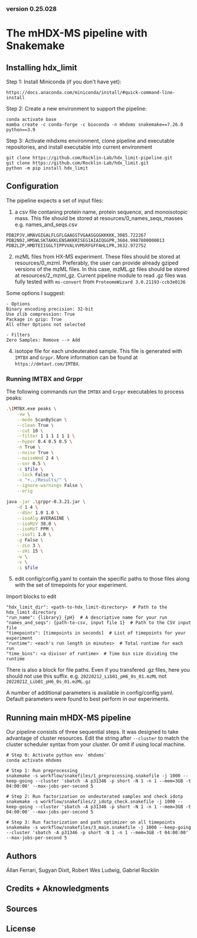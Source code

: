 ### version 0.25.028

# The mHDX-MS pipeline with Snakemake

## Installing hdx_limit

Step 1: Install Miniconda (if you don't have yet): 

```
https://docs.anaconda.com/miniconda/install/#quick-command-line-install
```

Step 2: Create a new environment to support the pipeline:

```conda install -n base -c conda-forge mamba
conda activate base
mamba create -c conda-forge -c bioconda -n mhdxms snakemake==7.26.0 python==3.9
```

Step 3: Activate mhdxms environment, clone pipeline and executable repositories, and install executable into current environment

```conda activate mhdxms
git clone https://github.com/Rocklin-Lab/hdx_limit-pipeline.git
git clone https://github.com/Rocklin-Lab/hdx_limit.git 
python -m pip install hdx_limit
```


## Configuration

The pipeline expects a set of input files:

1) a csv file contaning protein name, protein sequence, and monoisotopic mass. This file should be stored at resources/0_names_seqs_masses <br />
e.g. names_and_seqs.csv <br />
```name,sequence,mono_mass
PDB2PJV,HMAVGIGALFLGFLGAAGSTVGAASGGGKKKKK,3085.722267
PDB2N92,HMSWLSKTAKKLENSAKKRISEGIAIAIQGGPR,3604.9987800000013
PDB2LZP,HMDTEIIGGLTIPPVVALVVMSRFGFFAHLLPR,3632.972752
```

2) mzML files from HX-MS experiment. These files should be stored at resources/0_mzml. Preferably, the user can provide already gziped versions of the mzML files. In this case, mzML.gz files should be stored at resources/2_mzml_gz. Current pipeline module to read .gz files was fully tested with `ms-convert` from `ProteomeWizard 3.0.21193-ccb3e0136`

Some options I suggest:
```
- Options
Binary encoding precision: 32-bit
Use zlib compression: True
Package in gzip: True
All other Options not selected

- Filters
Zero Samples: Remove --> Add
```

4) isotope file for each undeuterated sample. This file is generated with `IMTBX` and `Grppr`. More information can be found at `https://dmtavt.com/IMTBX`.

### Running IMTBX and Grppr
The following commands run the `IMTBX` and `Grppr` executables to process peaks:

```bash
.\IMTBX.exe peaks \
    -vw \
    --mode ScanByScan \
    --clean True \
    --cut 10 \
    --filter 1 1 1 1 1 1 \
    --hyper 0.4 0.5 0.5 \
    -n True \
    --noise True \
    --noiseWnd 2 4 \
    --snr 0.5 \
    -i $file \
    --lock False \
    -o "+../Results/" \
    --ignore-warnings False \
    --orig

java -jar .\grppr-0.3.21.jar \
    -d 1 4 \
    --dSnr 1.0 1.0 \
    --isoAlg AVERAGINE \
    --isoMzV 30.0 \
    --isoMzT PPM \
    --isoTi 1.0 \
    -g False \
    --zLo 3 \
    --zHi 15 \
    -w \
    -v \
    -i $file
```

5) edit config/config.yaml to contain the specific paths to those files along with the set of timepoints for your experiment.

Import blocks to edit
```
"hdx_limit_dir": <path-to-hdx_limit-directory>  # Path to the hdx_limit directory
"run_name": {library}_{pH}  # A descriptive name for your run
"names_and_seqs": {path-to-csv, input file 1}  # Path to the CSV input file
"timepoints": [timepoints in seconds]  # List of timepoints for your experiment
"runtime": <each's run length in minutes>  # Total runtime for each run
"time_bins": <a divisor of runtime>  # Time bin size dividing the runtime
```

There is also a block for file paths. Even if you transfered .gz files, here you should not use this suffix.
e.g. `20220212_Lib01_pH6_0s_01.mzML` not `20220212_Lib01_pH6_0s_01.mzML.gz`

A number of additional parameters is available in config/config.yaml. Default parameters were found to best perform in our experiments. 

## Running main mHDX-MS pipeline

Our pipeline consists of three sequential steps. It was designed to take advantage of cluster resources. Edit the string after `--cluster` to match the cluster scheduler syntax from your cluster. Or omit if using local machine.

```
# Step 0: Activate python env `mhdxms`
conda activate mhdxms

# Step 1: Run preprocessing
snakemake -s workflow/snakefiles/1_preprocessing.snakefile -j 1000 --keep-going --cluster 'sbatch -A p31346 -p short -N 1 -n 1 --mem=3GB -t 04:00:00' --max-jobs-per-second 5

# Step 2: Run factorization on undeuterated samples and check idotp
snakemake -s workflow/snakefiles/2_idotp_check.snakefile -j 1000 --keep-going --cluster 'sbatch -A p31346 -p short -N 1 -n 1 --mem=3GB -t 04:00:00' --max-jobs-per-second 5

# Step 3: Run factorization and path optimizer on all timepoints
snakemake -s workflow/snakefiles/3_main.snakefile -j 1000 --keep-going --cluster 'sbatch -A p31346 -p short -N 1 -n 1 --mem=3GB -t 04:00:00' --max-jobs-per-second 5

```

## Authors

Állan Ferrari, Sugyan Dixit, Robert Wes Ludwig, Gabriel Rocklin

## Credits + Aknowledgments

## Sources

## License
